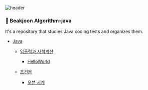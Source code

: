 ![header](https://capsule-render.vercel.app/api?type=soft&color=auto&height=150&section=header&text=JavaAlgorithm&fontSize=70&animation=twinkling)

### :memo: Beakjoon Algorithm-java
It's a repository that studies Java coding tests and organizes them.

- [Java](#java)
    - [입출력과 사칙계산]()
        - [HelloWorld]()
     
    - [조건문]()
        - [오븐 시계]()
